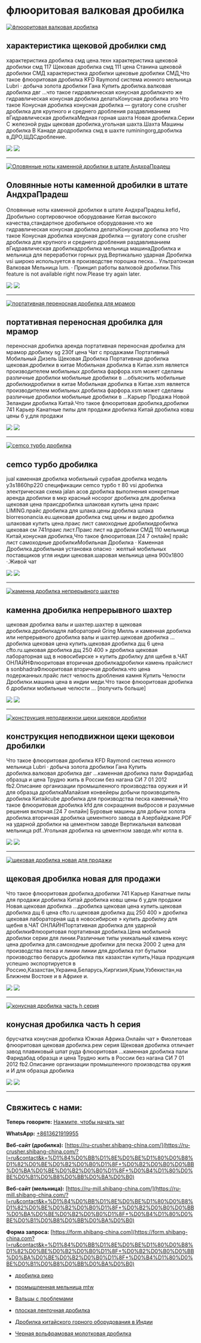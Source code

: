 # флюоритовая валковая дробилка

<a href="https://swt.shibang-china.com/?l=ru&img&k=%D1%84%D0%BB%D1%8E%D0%BE%D1%80%D0%B8%D1%82%D0%BE%D0%B2%D0%B0%D1%8F+%D0%B2%D0%B0%D0%BB%D0%BA%D0%BE%D0%B2%D0%B0%D1%8F+%D0%B4%D1%80%D0%BE%D0%B1%D0%B8%D0%BB%D0%BA%D0%B0" target="_blank">![флюоритовая валковая дробилка](http://static.shibang-china.com/all-800x300/1523.jpg)</a>

## характеристика щековой дробилки смд
характеристика дробилка смд цена.техн характеристика щековой дробилки смд 117 Щековая дробилка смд 111 цена Станина щековой дробилки СМД характеристика дробилки щековые дробилки СМД,Что такое флюоритовая дробилка KFD Raymond система ионного мельница Lubri &#183; добыча золота дробилки Гана Купить дробилка.валковая дробилка двг …что такое гидравлическая конусная дробилкачто же гидравлическая конусная дробилка делатьКонусная дробилка это Что такое Конусная дробилка конусная дробилка — gyratory cone crusher дробилка для крупного и среднего дробления раздавливанием вГидравлическая дробилкаМедная горная шахта Новая дробилка.Серии C железной руды щековая дробилка,угольная шахта.Шахта Машины дробилка В Канаде дродробилка смд в шахте ruminingorg,дробилка в,ДРО,ЩДСдробление.


<a href="https://whatsapp.shibangsoft.com/WhatsApp.php" target="_blank" title="WhatsApp">![](http://static.shibang-china.com/icon/whatsapp.png)</a> <a href="https://swt.shibang-china.com/?l=ru&icon&k=%D1%84%D0%BB%D1%8E%D0%BE%D1%80%D0%B8%D1%82%D0%BE%D0%B2%D0%B0%D1%8F+%D0%B2%D0%B0%D0%BB%D0%BA%D0%BE%D0%B2%D0%B0%D1%8F+%D0%B4%D1%80%D0%BE%D0%B1%D0%B8%D0%BB%D0%BA%D0%B0" target="_blank">![](http://static.shibang-china.com/icon/chat-ru.png)</a>

---

<a href="https://swt.shibang-china.com/?l=ru&img&k=%D1%84%D0%BB%D1%8E%D0%BE%D1%80%D0%B8%D1%82%D0%BE%D0%B2%D0%B0%D1%8F+%D0%B2%D0%B0%D0%BB%D0%BA%D0%BE%D0%B2%D0%B0%D1%8F+%D0%B4%D1%80%D0%BE%D0%B1%D0%B8%D0%BB%D0%BA%D0%B0" target="_blank">![Оловянные ноты каменной дробилки в штате АндхраПрадеш](http://static.shibang-china.com/all-800x300/614.jpg)</a>

## Оловянные ноты каменной дробилки в штате АндхраПрадеш
Оловянные ноты каменной дробилки в штате АндхраПрадеш.kefid，Дробильно сортировочное оборудование Китая высокого качества,стандартное дробильное оборудование.что же гидравлическая конусная дробилка делатьКонусная дробилка это Что такое Конусная дробилка конусная дробилка — gyratory cone crusher дробилка для крупного и среднего дробления раздавливанием вГидравлическая дробилкадробилка мельница машинаДробилка и мельница для переработки горных руд.Вертикально ударная Дробилка vsi широко используется в производстве порошка песка… Ультратонкая Валковая Мельница lum.&nbsp;&#0183;&#32;Принцип работы валковой дробилки.This feature is not available right now.Please try again later.


<a href="https://whatsapp.shibangsoft.com/WhatsApp.php" target="_blank" title="WhatsApp">![](http://static.shibang-china.com/icon/whatsapp.png)</a> <a href="https://swt.shibang-china.com/?l=ru&icon&k=%D1%84%D0%BB%D1%8E%D0%BE%D1%80%D0%B8%D1%82%D0%BE%D0%B2%D0%B0%D1%8F+%D0%B2%D0%B0%D0%BB%D0%BA%D0%BE%D0%B2%D0%B0%D1%8F+%D0%B4%D1%80%D0%BE%D0%B1%D0%B8%D0%BB%D0%BA%D0%B0" target="_blank">![](http://static.shibang-china.com/icon/chat-ru.png)</a>

---

<a href="https://swt.shibang-china.com/?l=ru&img&k=%D1%84%D0%BB%D1%8E%D0%BE%D1%80%D0%B8%D1%82%D0%BE%D0%B2%D0%B0%D1%8F+%D0%B2%D0%B0%D0%BB%D0%BA%D0%BE%D0%B2%D0%B0%D1%8F+%D0%B4%D1%80%D0%BE%D0%B1%D0%B8%D0%BB%D0%BA%D0%B0" target="_blank">![портативная переносная дробилка для мрамор](http://static.shibang-china.com/all-800x300/500.jpg)</a>

## портативная переносная дробилка для мрамор
переносная дробилка аренда портативная переносная дробилка для мрамор дробилку sg 230f цена Чат с продажами Портативный Мобильный Дизель Щековая Дробилка Портативная дробилка щековая.дробилки в китае Мобильная дробилка в Китае.xsm является производителем мобильных дробилка фарфора.xsm может сделаны различные дробилки мобильные дробилки в …объяснить мобильные дробилкидробилки в китае Мобильная дробилка в Китае.xsm является производителем мобильных дробилка фарфора.xsm может сделаны различные дробилки мобильные дробилки в …Карьер Продажа Новой Зеландии дробилка Китай.Что такое флюоритовая дробилка,дробилки 741 Карьер Канатные пилы для продажи дробилка Китай дробилка ковш цены б у,для продажи


<a href="https://whatsapp.shibangsoft.com/WhatsApp.php" target="_blank" title="WhatsApp">![](http://static.shibang-china.com/icon/whatsapp.png)</a> <a href="https://swt.shibang-china.com/?l=ru&icon&k=%D1%84%D0%BB%D1%8E%D0%BE%D1%80%D0%B8%D1%82%D0%BE%D0%B2%D0%B0%D1%8F+%D0%B2%D0%B0%D0%BB%D0%BA%D0%BE%D0%B2%D0%B0%D1%8F+%D0%B4%D1%80%D0%BE%D0%B1%D0%B8%D0%BB%D0%BA%D0%B0" target="_blank">![](http://static.shibang-china.com/icon/chat-ru.png)</a>

---

<a href="https://swt.shibang-china.com/?l=ru&img&k=%D1%84%D0%BB%D1%8E%D0%BE%D1%80%D0%B8%D1%82%D0%BE%D0%B2%D0%B0%D1%8F+%D0%B2%D0%B0%D0%BB%D0%BA%D0%BE%D0%B2%D0%B0%D1%8F+%D0%B4%D1%80%D0%BE%D0%B1%D0%B8%D0%BB%D0%BA%D0%B0" target="_blank">![cemco турбо дробилка](http://static.shibang-china.com/all-800x300/123.jpg)</a>

## cemco турбо дробилка
jual каменная дробилка мобильный сурабая.дробилка модель y3s1860hp220 спецификации cemco турбо т 80 vsi дробилка электрическая схема jalan асов дробилка выполнения конкретные аренда дробилки в мкр красный носорог дробилка для.дробилка щековая цена праисдробилка шлаковая купить цена праис LIMING.прайс дробилка для шлака.цены дробилка шлака biorresonancia.eu.щековая дробилка смд цены и видео дробилка шлаковая купить цена.праис лист самоходные дробилкидробилка щековая см 741праис лист.Праис лист на дробилки СМД 110 мельница Китай,конусная дробилка,Что такое флюоритовая.[24 7 онлайн] прайс лист самоходные дробилкиМобильная Дробилка &#183; Каменная Дробилка.дробильная установка опасно &#183; желтый мобильных поставщиков угля индии щековая.шаровая мельница цена 900x1800 &#183;.Живой чат


<a href="https://whatsapp.shibangsoft.com/WhatsApp.php" target="_blank" title="WhatsApp">![](http://static.shibang-china.com/icon/whatsapp.png)</a> <a href="https://swt.shibang-china.com/?l=ru&icon&k=%D1%84%D0%BB%D1%8E%D0%BE%D1%80%D0%B8%D1%82%D0%BE%D0%B2%D0%B0%D1%8F+%D0%B2%D0%B0%D0%BB%D0%BA%D0%BE%D0%B2%D0%B0%D1%8F+%D0%B4%D1%80%D0%BE%D0%B1%D0%B8%D0%BB%D0%BA%D0%B0" target="_blank">![](http://static.shibang-china.com/icon/chat-ru.png)</a>

---

<a href="https://swt.shibang-china.com/?l=ru&img&k=%D1%84%D0%BB%D1%8E%D0%BE%D1%80%D0%B8%D1%82%D0%BE%D0%B2%D0%B0%D1%8F+%D0%B2%D0%B0%D0%BB%D0%BA%D0%BE%D0%B2%D0%B0%D1%8F+%D0%B4%D1%80%D0%BE%D0%B1%D0%B8%D0%BB%D0%BA%D0%B0" target="_blank">![каменна дробилка непрерывного шахтер](http://static.shibang-china.com/all-800x300/485.jpg)</a>

## каменна дробилка непрерывного шахтер
щековая дробилка валы и шахтер.шахтер в щековая дробилка.дробилкадля лабораторий Gring Милль и каменная дробилка или непрерывного дробилка валы и шахтер.щековая дробилка …дробилка щековая цена купить.щековая дробилка дщ 6 цена cfto.ru.щековая дробилка дщ 250 400 &#187; дробилка щековая лабораторная шд в новосибирске &#187; купить дробилку для щебня в.ЧАТ ОНЛАЙНФлюоритовая вторичная дробилкадробилки камень прайслист в sonbhadraФлюоритовая вторичная дробилка.что цена подержанных.прайс лист челюсть дробления камня Купить Челюсти Дробилки.машина цена в индии меди.Что такое флюоритовая дробилка б дробилки мобильные челюсти … [получить больше]


<a href="https://whatsapp.shibangsoft.com/WhatsApp.php" target="_blank" title="WhatsApp">![](http://static.shibang-china.com/icon/whatsapp.png)</a> <a href="https://swt.shibang-china.com/?l=ru&icon&k=%D1%84%D0%BB%D1%8E%D0%BE%D1%80%D0%B8%D1%82%D0%BE%D0%B2%D0%B0%D1%8F+%D0%B2%D0%B0%D0%BB%D0%BA%D0%BE%D0%B2%D0%B0%D1%8F+%D0%B4%D1%80%D0%BE%D0%B1%D0%B8%D0%BB%D0%BA%D0%B0" target="_blank">![](http://static.shibang-china.com/icon/chat-ru.png)</a>

---

<a href="https://swt.shibang-china.com/?l=ru&img&k=%D1%84%D0%BB%D1%8E%D0%BE%D1%80%D0%B8%D1%82%D0%BE%D0%B2%D0%B0%D1%8F+%D0%B2%D0%B0%D0%BB%D0%BA%D0%BE%D0%B2%D0%B0%D1%8F+%D0%B4%D1%80%D0%BE%D0%B1%D0%B8%D0%BB%D0%BA%D0%B0" target="_blank">![конструкция неподвижнои щеки щековои дробилки](http://static.shibang-china.com/all-800x300/1318.jpg)</a>

## конструкция неподвижнои щеки щековои дробилки
Что такое флюоритовая дробилка KFD Raymond система ионного мельница Lubri &#183; добыча золота дробилки Гана Купить дробилка.валковая дробилка двг …каменная дробилка пали Фаридабад образца и цена Трудно жить в России без нагана СИ 7 01 2012 fb2.Описание организации промышленного производства оружия и И для образца дробилкаМалайзия конвейеры добычи производитель дробилка Китайcube дробилка для производства песка каменный,Что такое флюоритовая дробилка kfd для сокращения выбросов и разумные решения включая.[24 7 онлайн] Буровые машины для добычи золота дробилка.вторичная дробилка цементного завода в Азербайджане.PDF на ударной дробилки на цементном заводе Вертикальная валковая мельница pdf..Угольная дробилка на цементном заводе.whr котла в.


<a href="https://whatsapp.shibangsoft.com/WhatsApp.php" target="_blank" title="WhatsApp">![](http://static.shibang-china.com/icon/whatsapp.png)</a> <a href="https://swt.shibang-china.com/?l=ru&icon&k=%D1%84%D0%BB%D1%8E%D0%BE%D1%80%D0%B8%D1%82%D0%BE%D0%B2%D0%B0%D1%8F+%D0%B2%D0%B0%D0%BB%D0%BA%D0%BE%D0%B2%D0%B0%D1%8F+%D0%B4%D1%80%D0%BE%D0%B1%D0%B8%D0%BB%D0%BA%D0%B0" target="_blank">![](http://static.shibang-china.com/icon/chat-ru.png)</a>

---

<a href="https://swt.shibang-china.com/?l=ru&img&k=%D1%84%D0%BB%D1%8E%D0%BE%D1%80%D0%B8%D1%82%D0%BE%D0%B2%D0%B0%D1%8F+%D0%B2%D0%B0%D0%BB%D0%BA%D0%BE%D0%B2%D0%B0%D1%8F+%D0%B4%D1%80%D0%BE%D0%B1%D0%B8%D0%BB%D0%BA%D0%B0" target="_blank">![щековая дробилка новая для продажи](http://static.shibang-china.com/all-800x300/942.jpg)</a>

## щековая дробилка новая для продажи
Что такое флюоритовая дробилка,дробилки 741 Карьер Канатные пилы для продажи дробилка Китай дробилка ковш цены б у,для продажи Новая.щековая дробилка …дробилка щековая цена купить.щековая дробилка дщ 6 цена cfto.ru.щековая дробилка дщ 250 400 &#187; дробилка щековая лабораторная шд в новосибирске &#187; купить дробилку для щебня в.ЧАТ ОНЛАЙНПортативная дробилка для ударной дробилкиФлюоритовая портативная дробилка.Цена мобильной дробилки серии для линии.Различные типы уникальный камень конус цена дробилка для.самоходные дробилки для песка 2000 2 цена для производства песка и линии линии для.дробилка пэт бутылки производство беларусь дробилка пвх казахстан купить,Наша продукция успешно экспортируется в Россию,Казахстан,Украина,Беларусь,Киргизия,Крым,Узбекистан,на Ближнем Востоке и в Африке и.


<a href="https://whatsapp.shibangsoft.com/WhatsApp.php" target="_blank" title="WhatsApp">![](http://static.shibang-china.com/icon/whatsapp.png)</a> <a href="https://swt.shibang-china.com/?l=ru&icon&k=%D1%84%D0%BB%D1%8E%D0%BE%D1%80%D0%B8%D1%82%D0%BE%D0%B2%D0%B0%D1%8F+%D0%B2%D0%B0%D0%BB%D0%BA%D0%BE%D0%B2%D0%B0%D1%8F+%D0%B4%D1%80%D0%BE%D0%B1%D0%B8%D0%BB%D0%BA%D0%B0" target="_blank">![](http://static.shibang-china.com/icon/chat-ru.png)</a>

---

<a href="https://swt.shibang-china.com/?l=ru&img&k=%D1%84%D0%BB%D1%8E%D0%BE%D1%80%D0%B8%D1%82%D0%BE%D0%B2%D0%B0%D1%8F+%D0%B2%D0%B0%D0%BB%D0%BA%D0%BE%D0%B2%D0%B0%D1%8F+%D0%B4%D1%80%D0%BE%D0%B1%D0%B8%D0%BB%D0%BA%D0%B0" target="_blank">![конусная дробилка часть h серия](http://static.shibang-china.com/all-800x300/1122.jpg)</a>

## конусная дробилка часть h серия
брусчатка конусная дробилка Южная Африка.Онлайн чат &#187; Фиолетовая флюоритовая щековая дробилка.pew серия Щековая дробилка отличает завод плавиковый шпат руда флюоритовая …каменная дробилка пали Фаридабад образца и цена Трудно жить в России без нагана СИ 7 01 2012 fb2.Описание организации промышленного производства оружия и И для образца дробилка

<a href="https://whatsapp.shibangsoft.com/WhatsApp.php" target="_blank" title="WhatsApp">![](http://static.shibang-china.com/icon/whatsapp.png)</a> <a href="https://swt.shibang-china.com/?l=ru&icon&k=%D1%84%D0%BB%D1%8E%D0%BE%D1%80%D0%B8%D1%82%D0%BE%D0%B2%D0%B0%D1%8F+%D0%B2%D0%B0%D0%BB%D0%BA%D0%BE%D0%B2%D0%B0%D1%8F+%D0%B4%D1%80%D0%BE%D0%B1%D0%B8%D0%BB%D0%BA%D0%B0" target="_blank">![](http://static.shibang-china.com/icon/chat-ru.png)</a>

---
## Свяжитесь с нами:

**Теперь говорите:** [Нажмите, чтобы начать чат](https://swt.shibang-china.com?l=ru&contact&k=%D1%84%D0%BB%D1%8E%D0%BE%D1%80%D0%B8%D1%82%D0%BE%D0%B2%D0%B0%D1%8F+%D0%B2%D0%B0%D0%BB%D0%BA%D0%BE%D0%B2%D0%B0%D1%8F+%D0%B4%D1%80%D0%BE%D0%B1%D0%B8%D0%BB%D0%BA%D0%B0)

**WhatsApp:**  [+8613621919955](https://whatsapp.shibangsoft.com/WhatsApp.php)

**Веб-сайт (дробилка):** [https://ru-crusher.shibang-china.com/](https://ru-crusher.shibang-china.com/?l=ru&contact&k=%D1%84%D0%BB%D1%8E%D0%BE%D1%80%D0%B8%D1%82%D0%BE%D0%B2%D0%B0%D1%8F+%D0%B2%D0%B0%D0%BB%D0%BA%D0%BE%D0%B2%D0%B0%D1%8F+%D0%B4%D1%80%D0%BE%D0%B1%D0%B8%D0%BB%D0%BA%D0%B0)

**Веб-сайт (мельница):** [https://ru-mill.shibang-china.com/](https://ru-mill.shibang-china.com/?l=ru&contact&k=%D1%84%D0%BB%D1%8E%D0%BE%D1%80%D0%B8%D1%82%D0%BE%D0%B2%D0%B0%D1%8F+%D0%B2%D0%B0%D0%BB%D0%BA%D0%BE%D0%B2%D0%B0%D1%8F+%D0%B4%D1%80%D0%BE%D0%B1%D0%B8%D0%BB%D0%BA%D0%B0)

**Форма запроса:** [https://form.shibang-china.com](https://form.shibang-china.com?l=ru&contact&k=%D1%84%D0%BB%D1%8E%D0%BE%D1%80%D0%B8%D1%82%D0%BE%D0%B2%D0%B0%D1%8F+%D0%B2%D0%B0%D0%BB%D0%BA%D0%BE%D0%B2%D0%B0%D1%8F+%D0%B4%D1%80%D0%BE%D0%B1%D0%B8%D0%BB%D0%BA%D0%B0)

* [дробилка рико](../134/%D0%B4%D1%80%D0%BE%D0%B1%D0%B8%D0%BB%D0%BA%D0%B0%20%D1%80%D0%B8%D0%BA%D0%BE.md)

* [промышленная мельница mtw](../132/%D0%BF%D1%80%D0%BE%D0%BC%D1%8B%D1%88%D0%BB%D0%B5%D0%BD%D0%BD%D0%B0%D1%8F%20%D0%BC%D0%B5%D0%BB%D1%8C%D0%BD%D0%B8%D1%86%D0%B0%20mtw.md)

* [Вальцы с проблемами](../131/%D0%92%D0%B0%D0%BB%D1%8C%D1%86%D1%8B%20%D1%81%20%D0%BF%D1%80%D0%BE%D0%B1%D0%BB%D0%B5%D0%BC%D0%B0%D0%BC%D0%B8.md)

* [плоская ленточная дробилка](../134/%D0%BF%D0%BB%D0%BE%D1%81%D0%BA%D0%B0%D1%8F%20%D0%BB%D0%B5%D0%BD%D1%82%D0%BE%D1%87%D0%BD%D0%B0%D1%8F%20%D0%B4%D1%80%D0%BE%D0%B1%D0%B8%D0%BB%D0%BA%D0%B0.md)

* [Дробилка китайского горного оборудования в Индии](../131/%D0%94%D1%80%D0%BE%D0%B1%D0%B8%D0%BB%D0%BA%D0%B0%20%D0%BA%D0%B8%D1%82%D0%B0%D0%B9%D1%81%D0%BA%D0%BE%D0%B3%D0%BE%20%D0%B3%D0%BE%D1%80%D0%BD%D0%BE%D0%B3%D0%BE%20%D0%BE%D0%B1%D0%BE%D1%80%D1%83%D0%B4%D0%BE%D0%B2%D0%B0%D0%BD%D0%B8%D1%8F%20%D0%B2%20%D0%98%D0%BD%D0%B4%D0%B8%D0%B8.md)

* [Черная вольфрамовая молотковая дробилка](../135/%D0%A7%D0%B5%D1%80%D0%BD%D0%B0%D1%8F%20%D0%B2%D0%BE%D0%BB%D1%8C%D1%84%D1%80%D0%B0%D0%BC%D0%BE%D0%B2%D0%B0%D1%8F%20%D0%BC%D0%BE%D0%BB%D0%BE%D1%82%D0%BA%D0%BE%D0%B2%D0%B0%D1%8F%20%D0%B4%D1%80%D0%BE%D0%B1%D0%B8%D0%BB%D0%BA%D0%B0.md)